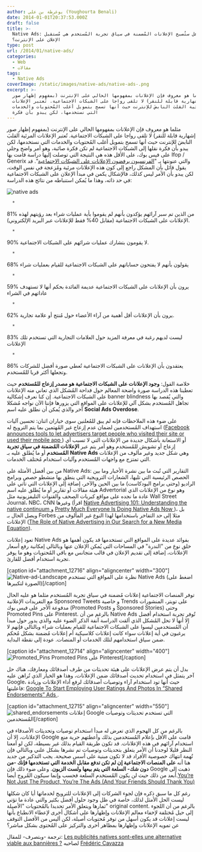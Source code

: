 ```yaml
---
author: يوغرطة بن علي (Youghourta Benali)
date: 2014-01-01T20:37:53.000Z
draft: false
title: >-
  Native Ads: هل ستُصبح الإعلانات المُضمنة في سياق تجربة المُستخدم هي مُستقبل
  الإعلان على الإنترنت؟
type: post
url: /2014/01/native-ads/
categories:
  - Web
  - مقالات
tags:
  - Native Ads
coverImage: /static/images/native-ads/native-ads-.png
excerpt: >-
  مثلما هو معروف فإن الإعلانات بمفهومها الحالي على الإنترنت (بمفهوم إظهار صور
  إشهارية قابلة للنقر) لا تلقى رواجا على الشبكات الاجتماعية. تُعتبر الإعلانات
  المرئية القلبَ النابضَ للإنترنت حيث أنها تسمح بتمويل أغلب المُحتويات والخدمات
  التي نستخدمها، لكن يبدو بأن فكرة
---
```

مثلما هو معروف فإن الإعلانات بمفهومها الحالي على الإنترنت (بمفهوم إظهار صور إشهارية قابلة للنقر) لا تلقى رواجا على الشبكات الاجتماعية. تُعتبر الإعلانات المرئية القلبَ النابضَ للإنترنت حيث أنها تسمح بتمويل أغلب المُحتويات والخدمات التي نستخدمها، لكن يبدو بأن فكرة نقلها إلى الشبكات الاجتماعية لم تكن فكرة صائبة، وهو أمر واضح وجلي على فيس بوك، على الأقل هذه هي النتيجة التي توصلت إليها دراسة قامت بها Ifop / Generix والتي عنونتها بـ "[الفرنسيون يرفضون الإعلانات على الشبكات الاجتماعية](http://www.generixgroup.com/fr/actualites/communiques/11199,etude-ifop-pub-reseaux-sociaux.htm)". قد يقول قائل بأن المشكل راجع إلى كون هذه الإعلانات مرئية ومُزعجة في نفس الوقت، لكن يبدو بأن الأمر ليس كذلك، فالإشكال يكمن في مبدأ الإعلان على الشبكات الاجتماعية في حد ذاته، وهذا ما يُمكن استنباطه من نتائج هذه الدراسة:

![native ads](/static/images/native-ads/native-ads-.png)

~~~
  * 
~~~

81% من الذين تم سبر آرائهم يؤكدون بأنهم لم يقوموا بأية عمليات شراء بعد رؤيتهم لهذه الإعلانات على الشبكات الاجتماعية (مقابل 40% فقط للإعلانات عبر البريد الإلكتروني).

~~~
  * 
~~~

90% لا يقومون بتشارك عمليات شرائهم على الشبكات الاجتماعية.

~~~
  * 
~~~

68% يقولون بأنهم لا يفتحون حساباتهم على الشبكات الاجتماعية للقيام بعمليات شراء

~~~
  * 
~~~

59% يرون بأن الإعلانات على الشبكات الاجتماعية عديمة الفائدة بحكم أنها لا تستهدف عاداتهم في الشراء

~~~
  * 
~~~

62% يرون بأن الإعلانات أقل أهمية من آراء الأعضاء حول مُنتج أو علامة تجارية.

~~~
  * 
~~~

83% ليست لديهم رغبة في معرفة المزيد حول العلامات التجارية التي تستخدم تلك الإعلانات

~~~
  * 
~~~

86% يعتقدون بأن الإعلانات على الشبكات الاجتماعية تُعطي صورة أفضل للشركات وتجعلها أكثر قربا للمُستخدم.

خلاصة القول: **وجود الإعلانات على الشبكات الاجتماعية هو مصدر إزعاج للمُستخدم** حيث تعطينا هذه الدراسة صورة واضحة المعالم حول فداحة المُشكل الذي تعاني منه الإعلانات على الشبكات الاجتماعية. إن كنا نعرف إشكالية banner blindness والتي يُقصد بها تجاهل المُستخدم بشكل آلي للإعلانات على المواقع التي يزورها فإننا الآن نواجه مُشكلا آخر والذي يُمكن أن نطلق عليه اسم **Social Ads Overdose**.

على ضوء هذه الملاحظات فإنه لم يبق للمُعلنين سوى خياران اثنان: تحسين آليات استهداف المُستخدمين لضمان عدم إزعاج غير المُهتمين بما يتم الترويج له ([Facebook announces tools to let advertisers target people who visited their site or used their mobile app ](http://thenextweb.com/facebook/2013/10/15/facebook-announces-tools-let-advertisers-target-people-visited-site-used-mobile-app/)) أو الاستعانة بأشكال جديدة من الإعلانات التي لا تسبب أي إزعاج أو تشويش للمُستخدم وهو أمر يتم عبر **الإعلانات المُضمنة في سياق تجربة المُستخدم** أو ما يُطلق عليه بـ **Native Ads** وهي شكل جديد وغير مألوف من الإعلانات التي تمتزج مع واجهات المُستخدم وآليات استخدام مُختلف الخدمات.

من بين أفضل الأمثلة على Native Ads: التقارير التي تُبث ما بين نشرة الأخبار وما بين الحصص الرئيسية التي تليها، الشعارات الترويجية التي ينطق بها منشطو حصص وبرامج الراديو (وحتى برامج البودكاست) ما بين الحين والآخر، إضافة إلى الإعلانات التي تأتي على هيئة مقالات أو تقارير أو ما يُطلق عليه اسم Advertorial وهو نوع من الإعلانات الذي عادة ما نجده على مواقع كبريات الصحف والقنوات التليفزيونية مثل Wall Street Journal، NBC، CNN وغيرها (اقرأ [Native Advertising 101: Understanding the native continuum ](http://paidcontent.org/2013/09/22/native-advertising-101-understanding-the-native-continuum/)[و](http://paidcontent.org/2013/09/22/native-advertising-101-understanding-the-native-continuum/) [Pretty Much Everyone Is Doing Native Ads Now ](http://www.adweek.com/news/technology/pretty-much-everyone-doing-native-ads-now-150290))، بل ويصل الحال بـ Forbes مثلا إلى حد التفاخر باستخدامها لهذا النوع غير المألوف من الإعلانات ([The Role of Native Advertising in Our Search for a New Media Equation](http://www.forbes.com/sites/lewisdvorkin/2013/09/23/inside-forbes-the-role-of-native-advertising-in-our-search-for-a-new-media-equation/)).

تعود إعلانات Native Ads بفوائد عديدة على المواقع التي تستخدمها قد يكون أهمها هو خلق نوع من "الندرة" في المساحات التي يُمكن الإعلان عنها وبالتالي إمكانية رفع أسعار الإعلانات، إضافة إلى تقديم الإعلان في قالب متجانس مع باقي المُحتويات وهو ما يوفر تجربة استخدام أفضل للقارئ.

\[caption id="attachment\_12716" align="aligncenter" width="300"]![Native-ad-Landscape](/static/images/native-ads/Native-ad-Landscape-300x200.png) نظرة على المواقع التي تستخدم Native Ads (اضغط على الصورة لتكبيرها)\[/caption]

توفر المنصات الاجتماعية إعلانات مُضمنة في سياق تجربة المُستخدم مثلما هو عليه الحال مع التغريدات الإعلانية Sponsored Tweets و خاصية Trends على تويتر، المنشورات مدفوعة الأجر على فيس بوك (Promoted Posts و Sponsored Stories) وحتى Promoted Pins على Pinterest. بالرغم من أن Native Ads تُوفر تجربة استخدام أفضل إلا أنها لا تحل المُشكل الذي ألقت الدراسة آنفة الذكر الضوء عليه والذي يدور حول مبدأ أن المُستخدمين ليسوا على الشبكات الاجتماعية للقيام بعمليات شراء وبالتالي فإنهم لا يرغبون في أية إعلانات سواء كانت إعلانات كلاسيكية أم إعلانات مُضمنة بشكل مُحكم ضمن سياق استخدامهم لتلك الخدمات أو المنصات. عودة إلى نقطة البداية.

\[caption id="attachment\_12714" align="aligncenter" width="400"]![Promoted_Pins](/static/images/native-ads/Promoted_Pins.jpg) Promoted Pins على Pinterest\[/caption]

بدل أن يتم عرض الإعلانات على هيئة تحديثات من طرف أصدقائك ومعارفك، هناك حل آخر يتمثل في استخدام تحديث أصدقائك ضمن الإعلانات، وهذا هو الخيار الذي تُراهن عليه Google، حيث أنها تود استخدام آراء وتوصيات أصدقائك لرفع أداء الإعلانات وزيادة فاعليتها: [Google To Start Employing User Ratings And Photos In “Shared Endorsements” Ads ](http://techcrunch.com/2013/10/11/google-to-start-employing-user-ratings-and-photos-in-shared-endoresments-ads/).

\[caption id="attachment\_12715" align="aligncenter" width="550"]![shared_endorsements](/static/images/native-ads/shared_endorsements.png) إعلانات Google التي تستخدم تحديثات وتوصيات المُستخدمين\[/caption]

بالرغم من كل الهجوم الذي تعرض له مبدأ استخدام توصيات وتحديثات الأصدقاء في الإعلانات، إلا أن Google قامت على الأقل بإعلام المُستخدمين بذلك وأعطتهم حرية منع استخدام آرائهم في هذه الإعلانات. قد تكون طريقة القيام بذلك غير بسيطة، لكن لو أمعنا النظر قليلا لوجدنا أن الأمر يتعلق بتحديثات وتوصيات تم نشرها بشكل علني وبالتالي فإن تُهمة انتهاك خصوصية الأفراد قد لا تكون مبنية على أسس صحيحة. يجب التذكير من جديد هنا أنه **على المنصات الاجتماعية إن لم تكن تدفع مقابل الخدمة التي تستخدمها فإنك -من دون شك- السلعة التي يتم بيعها ولست الزبون**. وعلى ضوء ذلك فإن Google ذهبت إلى أبعد من ذلك حيث لن يكون المُستخدم السلعة فحسب وإنما سيكون المُروج أيضا.[You’re Not Just The Product, You’re The Ads (And Your Friends Should Thank You)](http://techcrunch.com/2013/10/11/you-make-ads-better/)

رغم كل ما سبق ذكره فإن لجوء الشركات إلى الإعلانات للترويج لخدماتها أيا كان شكلها ليست الحل الأمثل لذلك، خاصة في ظل وجود حلول أفضل بكثير والتي عادة ما تؤتي ثمارها ويتعلق الأمر تحديدا بالمُحتويات "الأصيلة" original content. بالرغم من أن اللجوء إلى حيل مُختلفة لإخفاء معالم الإعلانات وإظهارها على أشكال أخرى لإعطاء الانطباع بأنها ليست إعلانات قد يكون أسهل من توفر مُحتويات أصيلة، لكن أليس من الأفضل التوقف عن تمويه الإعلانات وإظهارها بمظاهر أخرى والتركيز على المُحتوى بشكل مباشر؟

ترجمة -وبتصرف- للمقال: [Les publicités natives sont-elles une alternative viable aux bannières ?](http://www.mediassociaux.fr/2013/10/18/les-publicites-natives-vont-tuer-les-bannieres/) لصاحبه [Frédéric Cavazza](https://twitter.com/FredCavazza)
